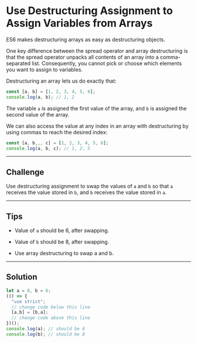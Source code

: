 # Use Destructuring Assignment to Assign Variables from Arrays

ES6 makes destructuring arrays as easy as destructuring objects.

One key difference between the spread operator and array destructuring is that the spread operator unpacks all contents of an array into a comma-separated list. Consequently, you cannot pick or choose which elements you want to assign to variables.

Destructuring an array lets us do exactly that:

```js
const [a, b] = [1, 2, 3, 4, 5, 6];
console.log(a, b); // 1, 2
```

The variable `a` is assigned the first value of the array, and `b` is assigned the second value of the array.

We can also access the value at any index in an array with destructuring by using commas to reach the desired index:

```js
const [a, b,,, c] = [1, 2, 3, 4, 5, 6];
console.log(a, b, c); // 1, 2, 5
```

---

## Challenge

Use destructuring assignment to swap the values of `a` and `b` so that `a` receives the value stored in `b`, and `b` receives the value stored in `a`.

---

## Tips

- Value of `a` should be 6, after swapping.

- Value of `b` should be 8, after swapping.

- Use array destructuring to swap a and b.

---

## Solution

```js
let a = 8, b = 6;
(() => {
  "use strict";
  // change code below this line
  [a,b] = [b,a];
  // change code above this line
})();
console.log(a); // should be 6
console.log(b); // should be 8
```